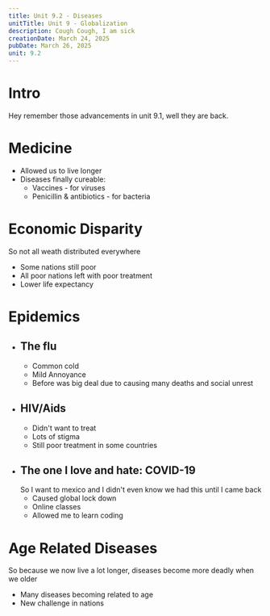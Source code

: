 ```yaml
---
title: Unit 9.2 - Diseases
unitTitle: Unit 9 - Globalization
description: Cough Cough, I am sick
creationDate: March 24, 2025
pubDate: March 26, 2025
unit: 9.2
---
```


# Intro
Hey remember those advancements in unit 9.1, well they are back.

# Medicine
- Allowed us to live longer
- Diseases finally cureable:
	- Vaccines - for viruses
	- Penicillin & antibiotics - for bacteria
# Economic Disparity
So not all weath distributed everywhere
- Some nations still poor
- All poor nations left with poor treatment
- Lower life expectancy
# Epidemics
- ## The flu
	- Common cold
	- Mild Annoyance
	- Before was big deal due to causing many deaths and social unrest
- ## HIV/Aids
	- Didn't want to treat
	- Lots of stigma
	- Still poor treatment in some countries
- ## The one I love and hate: COVID-19
	So I want to mexico and I didn't even know we had this until I came back
	- Caused global lock down
	- Online classes
	- Allowed me to learn coding
# Age Related Diseases
So because we now live a lot longer, diseases become more deadly when we older
- Many diseases becoming related to age
- New challenge in nations